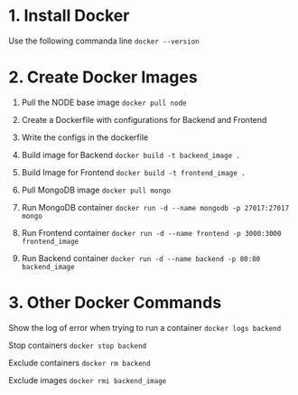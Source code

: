 # 1. Install Docker

Use the following commanda line
`docker --version`

# 2. Create Docker Images

1. Pull the NODE base image
`docker pull node`

2. Create a Dockerfile with configurations for Backend and Frontend
3. Write the configs in the dockerfile

4. Build image for Backend
`docker build -t backend_image .`

5. Build Image for Frontend
`docker build -t frontend_image .`

6. Pull MongoDB image
`docker pull mongo`

7. Run MongoDB container
`docker run -d --name mongodb -p 27017:27017 mongo`

8. Run Frontend container
`docker run -d --name frontend -p 3000:3000 frontend_image`

9. Run Backend container
`docker run -d --name backend -p 80:80 backend_image`


# 3. Other Docker Commands

Show the log of error when trying to run a container
`docker logs backend`

Stop containers
`docker stop backend`

Exclude containers
`docker rm backend`

Exclude images
`docker rmi backend_image`